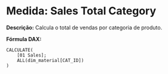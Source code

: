 # Medida: Sales Total Category

**Descrição:** Calcula o total de vendas por categoria de produto.

**Fórmula DAX:**
```DAX
CALCULATE(
    [01 Sales];
    ALL(dim_material[CAT_ID])
)
